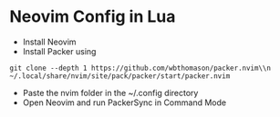 # Neovim Config in Lua

- Install Neovim
- Install Packer using 

```git clone --depth 1 https://github.com/wbthomason/packer.nvim\\n ~/.local/share/nvim/site/pack/packer/start/packer.nvim```

- Paste the nvim folder in the ~/.config directory
- Open Neovim and run PackerSync in Command Mode
